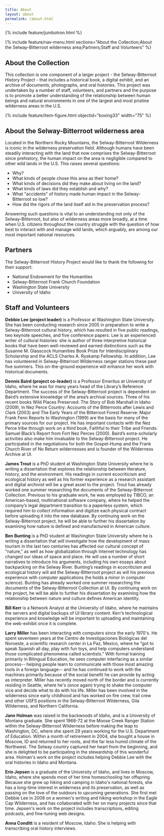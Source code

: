 ```yaml
---
title: About
layout: about
permalink: /about.html
---
```

{% include feature/jumbotron.html %} 

{% include feature/nav-menu.html sections="About the Collection;About the Selway-Bitterroot wilderness area;Partners;Staff and Volunteers" %} 

## About the Collection

This collection is one component of a larger project - the Selway-Bitterroot History Project - that includes a historical book, a digital exhibit, and an archive of documents, photographs, and oral histories. This project was undertaken by a number of staff, volunteers, and partners and the purpose is to promote a better understanding of the relationship between human beings and natural environments in one of the largest and most pristine wilderness areas in the U.S. 

{% include feature/item-figure.html objectid="boxing33" width="75" %}

## About the Selway-Bitterroot wilderness area

Located in the Northern Rocky Mountains, the Selway-Bitterroot Wilderness is iconic in the wilderness preservation field. Although humans have been steadily interacting with the land that now comprises the Selway-Bitterroot since prehistory, the human impact on the area is negligible compared to other wild lands in the U.S. This raises several questions:
- Why?
- What kinds of people chose this area as their home? 
- What kinds of decisions did they make about living on the land? 
- What kinds of laws did they establish and why? 
- What "accidents" of history made human impact in the Selway-Bitterroot so low?
- How did the rigors of the land itself aid in the preservation process?

Answering such questions is vital to an understanding not only of the Selway-Bitterroot, but also of wilderness areas more broadly, at a time when U.S. citizens throughout the country struggle with the question of how best to interact with and manage wild lands, which arguably, are among our most important national resources.

## Partners

The Selway-Bitterroot History Project would like to thank the following for their support:
- National Endowment for the Humanities
- Selway-Bitterroot Frank Church Foundation
- Washington State University
- University of Idaho

## Staff and Volunteers

**Debbie Lee (project leader)** is a Professor at Washington State University. She has been conducting research since 2005 in preparation to write a Selway-Bitterroot cultural history, which has resulted in five public readings, two keynote speeches, and five conference papers. Lee is an experienced writer of cultural histories: she is author of three interpretive historical books that have been well-reviewed and earned distinctions such as the Susanne M. Glasscock Humanities Book Prize for Interdisciplinary Scholarship and the ACLS Charles A. Ryskamp Fellowship. In addition, Lee has volunteered in Selway-Bitterroot Wilderness ranger stations these past five summers. This on-the-ground experience will enhance her work with historical documents.

**Dennis Baird (project co-leader)** is a Professor Emeritus at University of Idaho, where he was for many years head of the Library’s Reference Department. The success of the Selway-Bitterroot project is dependent on Baird’s extensive knowledge of the area’s archival sources. Three of his recent books Wild Places Preserved: The Story of Bob Marshall in Idaho (2009), In Nez Perce Country: Accounts of the Bitterroots after Lewis and Clark (2003) and The Early Years of the Bitterroot Forest Reserve: Major Frank Fenn Reports to Washington (1999) are the basis for many of the primary sources for our project. He has important contacts with the Nez Perce tribe through work on a third book, Faithful to their Tribe and Friends: Samuel Black’s Report from Fort Nez Perces (2000). Baird’s extra-scholarly activities also make him invaluable to the Selway-Bitterroot project. He participated in the negotiations for both the Gospel-Hump and the Frank Church River of No Return wildernesses and is founder of the Wilderness Archive at UI.

**James Trout** is a PhD student at Washington State University where he is writing a dissertation that explores the relationship between literature, history, and the environment. His readings in current ecocriticism and ecological history as well as his former experience as a research assistant and digital archivist will be a great asset to the project. Trout has already worked one summer researching the documents of the Selway-Bitterroot Collection. Previous to his graduate work, he was employed by TIBCO, an American-based, multinational software company, where he helped the company’s legal department transition to a paperless system, which required him to collect information and digitize each physical contract before uploading it into the new database. By continuing work on the Selway-Bitterroot project, he will be able to further his dissertation by examining how nature is defined and manufactured in American culture.

**Ben Bunting** is a PhD student at Washington State University where he is writing a dissertation that will investigate how the development of mass tourism in the last two centuries has affected our cultural concept of “nature,” as well as how globalization through Internet technology has changed our ideas of space and place. He will use a number of short narratives to introduce his arguments, including his own essays about backpacking on the Selway River. Bunting’s readings in ecocriticism and ecological history will aid the Selway-Bitterroot project as will his previous experience with computer applications (he holds a minor in computer science). Bunting has already worked one summer researching the documents of the Selway-Bitterroot Collection at UI. By continuing work on the project, he will be able to further his dissertation by examining how the relationship between nature and culture defines American identity.

**Bill Kerr** is a Network Analyst at the University of Idaho, where he maintains the servers and digital backups of UI library content. Kerr’s technological experience and knowledge will be important to uploading and maintaining the web-exhibit once it is complete.

**Larry Miller** has been interacting with computers since the early 1970's. He spent seventeen years at the Centro de Investigaciones Biológicas del Noroeste, a scientific research center in La Paz, Mexico, where he “got to speak Spanish all day, play with fun toys, and help computers understand those complicated phenomena called scientists.” With formal training primarily in Bilingual Education, he sees computer interfacing as a similar process-- helping people learn to communicate with those most amazing tools in a foreign language-- and he has continued to work with the machines primarily because of the social benefit he can provide by acting as interpreter. Miller has recently moved north of the border and is currently residing in Seattle, where he's (once again) trying to shake the computer vice and decide what to do with his life. Miller has been involved in the wilderness since early childhood and has worked on fire crew, trail crew and other USFS positions in the Selway-Bitterroot Wilderness, Gila Wilderness, and Northern California.

**Jane Holman** was raised in the backwoods of Idaho, and is a University of Montana graduate. She spent 1968-72 at the Moose Creek Ranger Station within the Selway-Bitterroot Wilderness before making the leap to Washington, DC, where she spent 29 years working for the U.S. Department of Education. Within a month of retirement in 2004, she bought a house in Moscow, ID and returned to her roots, and the far less humid climate of the Northwest. The Selway country captured her heart from the beginning, and she is delighted to be participating in the stewardship of this wonderful area. Holman's work on the project includes helping Debbie Lee with the oral histories in Idaho and Montana.

**Erin Jepsen** is a graduate of the University of Idaho, and lives in Moscow, Idaho, where she spends most of her time homeschooling her offspring. Because she grew up hiking and camping in Idaho's national forests, she has a long-time interest in wilderness and its preservation, as well as passing on the love of the outdoors to upcoming generations. She first met Debbie Lee in 2008 on a women's writing and hiking workshop in the Eagle Cap Wilderness, and has collaborated with her on many projects since that time. Jepsen's work on the project includes transcriptions, editing podcasts, and fine-tuning web designs.

**Anna Conditt** is a resident of Moscow, Idaho. She is helping with transcribing oral history interviews.


<div class="clearfix"></div>

